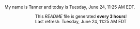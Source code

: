 My name is Tanner and today is Tuesday, June 24, 11:25 AM EDT.

<p align="center">This <i>README</i> file is generated <b>every 3 hours</b>!</br>Last refresh: Tuesday, June 24, 11:25 AM EDT<br /></p>
